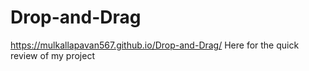 # Drop-and-Drag
https://mulkallapavan567.github.io/Drop-and-Drag/  Here for the quick review of my project
